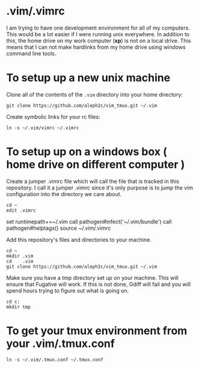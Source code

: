 .vim/.vimrc
==========

I am trying to have one development environment for all of my computers.  This
would be a lot easier if I were running unix everywhere.  In addition to this,
the home drive on my work computer (**xp**) is not on a local drive.  This means
that I can not make hardlinks from my home drive using windows command line tools.

# To setup up a new unix machine
Clone all of the contents of the `.vim` directory into your home directory:

    git clone https://github.com/aleph2c/vim_tmux.git ~/.vim

Create symbolic links for your rc files:

    ln -s ~/.vim/vimrc ~/.vimrc

# To setup up on a windows box ( home drive on different computer )
Create a jumper .vimrc file which will call the file that is tracked in this
repository.  I call it a jumper .vimrc since it's only purpose is to jump the
vim configuration into the directory we care about.

    cd ~
    edit .vimrc

   set runtimepath+=~/.vim
   call pathogen#infect('~/.vim/bundle')
   call pathogen#helptags()
   source ~/.vim/.vimrc 

Add this repository's files and directories to your machine.

    cd ~
    mkdir .vim
    cd    .vim 
    git clone https://github.com/aleph2c/vim_tmux.git ~/.vim

Make sure you have a tmp directory set up on your machine.  This will ensure
that Fugative will work.  If this is not done, Gdiff will fail and you will
spend hours trying to figure out what is going on.

    cd c:
    mkdir tmp

# To get your tmux environment from your .vim/.tmux.conf

    ln -s ~/.vim/.tmux.conf ~/.tmux.conf
